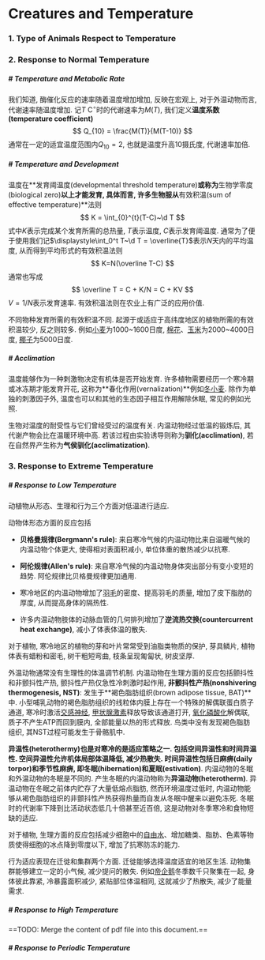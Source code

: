 # Creatures and Temperature

$$
\newcommand{\d}{\text{d}}
$$

### 1. Type of Animals Respect to Temperature





### 2. Response to Normal Temperature

##### # Temperature and Metabolic Rate

我们知道, 酶催化反应的速率随着温度增加增加, 反映在宏观上, 对于外温动物而言, 代谢速率随温度增加. 记$T~\text{C}^\circ$时的代谢速率为$M(T)$, 我们定义**温度系数(temperature coefficient)**
$$
Q_{10} = \frac{M(T)}{M(T-10)}
$$
通常在一定的适宜温度范围内$Q_{10}=2$, 也就是温度升高10摄氏度, 代谢速率加倍.



##### # Temperature and Development

温度在**发育阈温度(developmental threshold temperature)**或称为**生物学零度(biological zero)**以上才能发育, 具体而言, 许多生物服从**有效积温(sum of effective temperature)**法则
$$
K = \int_{0}^{t}(T-C)~\d T
$$
式中$K$表示完成某个发育所需的总热量, $T$表示温度, $C$表示发育阈温度. 通常为了便于使用我们记$\displaystyle\int_0^t T~\d T = \overline{T}$表示$N$天内的平均温度, 从而得到平均形式的有效积温法则
$$
K=N(\overline T-C)
$$
通常也写成
$$
\overline T = C + K/N = C + KV
$$
$V = 1/N$表示发育速率. 有效积温法则在农业上有广泛的应用价值.

不同物种发育所需的有效积温不同. 起源于或适应于高纬度地区的植物所需的有效积温较少, 反之则较多. 例如[小麦]()为1000~1600日度, [棉花]()、[玉米]()为2000~4000日度, [椰子]()为5000日度.



##### # Acclimation

温度能够作为一种刺激物决定有机体是否开始发育. 许多植物需要经历一个寒冷期或冰冻期才能发育开花, 这称为**春化作用(vernalization)**例如[冬小麦](). 除作为单独的刺激因子外, 温度也可以和其他的生态因子相互作用解除休眠, 常见的例如光照.

生物对温度的耐受性与它们曾经受过的温度有关. 内温动物经过低温的锻炼后, 其代谢产物会比在温暖环境中高. 若该过程由实验诱导则称为**驯化(acclimation)**, 若在自然界产生称为**气侯驯化(acclimatization)**.







### 3. Response to Extreme Temperature

##### # Response to Low Temperature

动植物从形态、生理和行为三个方面对低温进行适应.

动物体形态方面的反应包括

- **贝格曼规律(Bergmann's rule)**: 来自寒冷气候的内温动物比来自温暖气候的内温动物个体更大, 使得相对表面积减小, 单位体重的散热减少以抗寒.

- **阿伦规律(Allen's rule)**: 来自寒冷气候的内温动物身体突出部分有变小变短的趋势. 阿伦规律比贝格曼规律更加通用.

- 寒冷地区的内温动物增加了[羽毛]()的密度、提高羽毛的质量, 增加了皮下脂肪的厚度, 从而提高身体的隔热性.
- 许多内温动物肢体的动脉血管的几何排列增加了**逆流热交换(countercurrent heat exchange)**, 减小了体表体温的散失.

对于植物, 寒冷地区的植物的芽和叶片常常受到油脂类物质的保护, 芽具鳞片, 植物体表有蜡粉和密毛, 树干粗短弯曲, 枝条呈现匍匐状, 树皮坚厚.

外温动物通常没有生理性的体温调节机制. 内温动物在生理方面的反应包括颤抖性和非颤抖性产热, 颤抖性产热仅急性冷刺激时起作用, **非颤抖性产热(nonshivering thermogenesis, NST)**: 发生于**褐色脂肪组织(brown adipose tissue, BAT)**中. 小型哺乳动物的褐色脂肪组织的线粒体内膜上存在一个特殊的解偶联蛋白质子通道, 寒冷时激活[交感神经](), [甲状腺激素]()释放导致该通道打开, [氧化磷酸化]()解偶联, 质子不产生ATP而回到膜内, 全部能量以热的形式释放. 鸟类中没有发现褐色脂肪组织, 其NST过程可能发生于骨骼肌中.

**异温性(heterothermy)**也是对寒冷的是适应策略之一. 包括空间异温性和时间异温性. 空间异温性允许机体局部体温降低, 减少热散失. 时间异温性包括**日麻痹(daily torpor)**和季节性麻痹, 即**冬眠(hibernation)**和**夏眠(estivation)**. 内温动物的冬眠和外温动物的冬眠是不同的. 产生冬眠的内温动物称为**异温动物(heterotherm)**. 异温动物在冬眠之前体内贮存了大量低熔点脂肪, 然而环境温度过低时, 内温动物能够从褐色脂肪组织的非颤抖性产热获得热量而自发从冬眠中醒来以避免冻死. 冬眠时的代谢率下降到比活动状态低几十倍甚至近百倍, 这是动物对冬季寒冷和食物短缺的适应.

对于植物, 生理方面的反应包括减少细胞中的[自由水]()、增加糖类、脂肪、色素等物质使得细胞的冰点降到零度以下, 增加了抗寒防冻的能力.

行为适应表现在迁徙和集群两个方面. 迁徙能够选择温度适宜的地区生活. 动物集群能够建立一定的小气候, 减少提问的散失. 例如[帝企鹅]()冬季数千只聚集在一起, 身体彼此靠紧, 冷暴露面积减少,  紧贴部位体温相同, 这就减少了热散失, 减少了能量需求.



##### # Response to High Temperature

==TODO: Merge the content of pdf file into this document.==



##### # Response to Periodic Temperature
